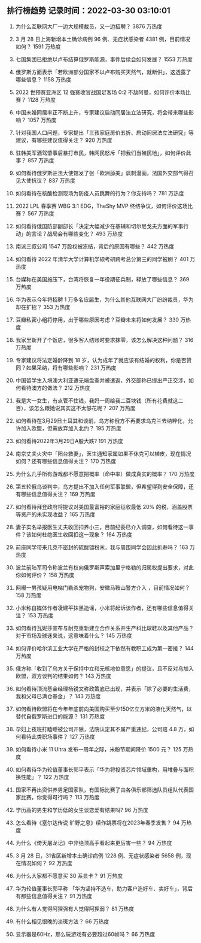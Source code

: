 
## 排行榜趋势 记录时间：2022-03-30 03:10:01
  
  1. 为什么互联网大厂一边大规模裁员，又一边招聘？ 3876 万热度
    
  2. 3 月 28 日上海新增本土确诊病例 96 例、无症状感染者 4381 例，目前情况如何？ 1591 万热度
    
  3. 七国集团已拒绝以卢布结算俄罗斯能源，事件后续会如何发展？ 1553 万热度
    
  4. 俄罗斯方面表示「若欧洲部分国家不以卢布购买天然气，就断供」，这透露了哪些信息？ 1158 万热度
    
  5. 2022 世预赛亚洲区 12 强赛收官战国足客场 0:2 不敌阿曼，如何评价本场比赛？ 1128 万热度
    
  6. 中国未婚同居率正不断上升，专家建议启动同居法立法研究，将会带来哪些影响？ 1057 万热度
    
  7. 针对我国人口问题，专家提出「三孩家庭房价五折、启动同居法立法研究」等建议，有哪些建议值得关注？ 920 万热度
    
  8. 驻韩美军酒驾肇事后暴打市民，韩网民怒斥「把我们当殖民地」，如何评价此事？ 857 万热度
    
  9. 如何看待俄罗斯驻法大使馆发了张「欧洲舔美」讽刺漫画，法国外交部气得召见大使抗议？ 837 万热度
    
  10. 如何看待在核酸检测现场为防疫人员跳舞的行为？你支持吗？ 781 万热度
    
  11. 2022 LPL 春季赛 WBG 3:1 EDG，TheShy MVP 终结争议，如何评价这场比赛？ 567 万热度
    
  12. 如何看待俄国防部副部长「决定大幅减少在基辅和切尔尼戈夫方面的军事行动」的言论？战局会有哪些变化？ 493 万热度
    
  13. 南派三叔公司 1547 万股权被冻结，背后的原因有哪些？ 442 万热度
    
  14. 如何看待 2022 年清华大学计算机学硕考研跨考总分第三的同学被刷？ 401 万热度
    
  15. 台媒称在美国施压下，台湾将恢复一年役期征兵制，释放了哪些信息？ 369 万热度
    
  16. 华为表示今年将招聘 1 万多名应届生，为什么其他互联网大厂纷纷裁员，华为却在扩招？ 353 万热度
    
  17. 豆瓣私密小组将停用，出于哪些原因考虑？豆瓣未来将如何发展？ 330 万热度
    
  18. 我家里新开了个饭店，很多客人结账时要求抹零，该怎么解决这种问题？ 316 万热度
    
  19. 专家建议将法定婚龄降到 18 岁，认为成年了就应该有结婚的权利，你是否赞同？如果采纳，将有哪些影响？ 231 万热度
    
  20. 中国留学生入境澳大利亚遭无端盘查并被遣返，外交部称已提出严正交涉，如何看待澳方的做法？ 212 万热度
    
  21. 我是大一女生，有点管不住钱，我妈一周给我二百块钱（所有花费就这二百），该怎么跟她说其实这不太够花呢？ 207 万热度
    
  22. 如何看待在3月29日土耳其和谈前，乌方称俄方不再要求乌克兰去纳粹化，允许加入欧盟，但需放弃加入北约？ 195 万热度
    
  23. 如何看待2022年3月29日A股大跌? 191 万热度
    
  24. 南京丈夫火灾中「阳台救妻」，医生通知家属如果不休克可以植皮，现在情况如何？还有哪些信息值得关注？ 170 万热度
    
  25. 为什么几乎所有游戏都不愿意把概率（命中率）做成真实的概率？ 170 万热度
    
  26. 第五轮俄乌谈判中，乌方提出不加入任何军事联盟，但希望得到安全保障，还有哪些信息值得关注？ 169 万热度
    
  27. 如何看待拜登政府将提议对美国最富裕的家庭征收最低 20% 的税，涵盖股票等资产的未实现收益？ 165 万热度
    
  28. 妻子实名举报医生丈夫收回扣养小三，目前纪委已介入调查，如何看待这一事件？该如何杜绝医生收回扣这一现象？ 164 万热度
    
  29. 前座同学带来几克不密封的硫酸镭粉末，我与周围同学会因此折寿吗？ 163 万热度
    
  30. 波兰前陆军司令称波兰有权向俄罗斯声索加里宁格勒的归属权提出要求，对此你如何评价？ 158 万热度
    
  31. 网曝一男孩疑用电梯门勒杀宠物狗，安徽马鞍山警方介入 ，目前情况如何？ 158 万热度
    
  32. 小米称自媒体作者凌建平抹黑造谣，小米将起诉该作者，还有哪些信息值得关注？ 153 万热度
    
  33. 如何看待瓦妮莎宣布与耐克重新建立合作关系并生产科比球鞋以及其他产品？对于市场及球迷来说，这意味着什么？ 145 万热度
    
  34. 如何评价哈尔滨工业大学在严格的封校之下依然有教职工成为第一密接？ 144 万热度
    
  35. 俄方称「收到了乌方关于保持中立和无核地位意愿」的提议，且不反对乌加入欧盟，双方谈判的结果如何？ 143 万热度
    
  36. 如何看待顶流基金经理杨锐文称政策底已出现，并表示「除了必要的生活费，我和父母已满仓基金」？ 143 万热度
    
  37. 如何看待欧盟将在今年年底前向美国购买至少150亿立方米的液化天然气，以替代自俄罗斯进口的能源？ 131 万热度
    
  38. 孕妇上夜班打瞌睡被公司开除，法院认定其不属严重违纪，公司赔 4.8 万，如何看待此类职场事件？ 127 万热度
    
  39. 如何看待小米 11 Ultra 发布一周年之际，米粉节期间降价 1500 元？ 125 万热度
    
  40. 如何看待华为轮值董事长郭平表示「华为将投资芯片领域重构，用堆叠与面积换性能」？ 122 万热度
    
  41. 国家不再出资供养男足国家队，有国际比赛了由各俱乐部筛选队员组队代表国家比赛，你觉得可行吗？ 113 万热度
    
  42. 学历高的男生和学历低的女生谈恋爱有结果吗? 96 万热度
    
  43. 怎么看待《塞尔达传说 旷野之息》续作跳票将在2023年春季发售？ 94 万热度
    
  44. 为什么《倚天屠龙记》中非绝顶高手看起来更厉害一些？ 94 万热度
    
  45. 3 月 28 日，31省区新增本土确诊病例 1228 例、无症状感染者 5658 例，现在情况如何？ 92 万热度
    
  46. 为什么大家都不愿意买 30 系显卡？ 91 万热度
    
  47. 华为轮值董事长郭平称 「华为坚持不造车，助力客户造好车、卖好车」，背后有那些信息值得关注？ 91 万热度
    
  48. 为什么有人觉得阿狸强有人觉得阿狸弱？ 81 万热度
    
  49. 有什么相见恨晚的淡斑方法？ 66 万热度
    
  50. 显示器是60Hz，那么玩游戏有必要超过60帧吗？ 66 万热度
    